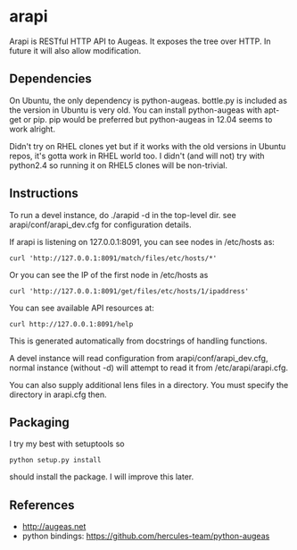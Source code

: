 arapi
=====

Arapi is RESTful HTTP API to Augeas. It exposes the tree over HTTP. In future it will also allow modification.

Dependencies
------------
On Ubuntu, the only dependency is python-augeas. bottle.py is included as the version in Ubuntu is very old. You can install python-augeas with apt-get or pip. pip would be preferred but python-augeas in 12.04 seems to work alright.

  Didn't try on RHEL clones yet but if it works with the old versions in Ubuntu repos, it's gotta work in RHEL world too. I didn't (and will not) try with python2.4 so running it on RHEL5 clones will be non-trivial.

Instructions
------------
To run a devel instance, do ./arapid -d in the top-level dir. see arapi/conf/arapi\_dev.cfg for configuration details.

  If arapi is listening on 127.0.0.1:8091, you can see nodes in /etc/hosts as:

```
curl 'http://127.0.0.1:8091/match/files/etc/hosts/*'
```

Or you can see the IP of the first node in /etc/hosts as
```
curl 'http://127.0.0.1:8091/get/files/etc/hosts/1/ipaddress'
```

You can see available API resources at:
```
curl http://127.0.0.1:8091/help
```
This is generated automatically from docstrings of handling functions.


  A devel instance will read configuration from arapi/conf/arapi_dev.cfg, normal instance (without -d) will attempt to read it from /etc/arapi/arapi.cfg.

  You can also supply additional lens files in a directory. You must specify the directory in arapi.cfg then.

Packaging
---------
I try my best with setuptools so
```
python setup.py install
```
should install the package. I will improve this later.

References
----------
- http://augeas.net
- python bindings: https://github.com/hercules-team/python-augeas

